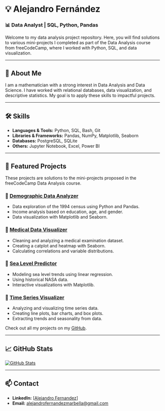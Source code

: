 # 💡 Alejandro Fernández

### 📊 Data Analyst | SQL, Python, Pandas

Welcome to my data analysis project repository. Here, you will find solutions to various mini-projects I completed as part of the Data Analysis course from freeCodeCamp, where I worked with Python, SQL, and data visualization.

---

## 📌 About Me
I am a mathematician with a strong interest in Data Analysis and Data Science. I have worked with relational databases, data visualization, and descriptive statistics. My goal is to apply these skills to impactful projects.

---

## 🛠️ Skills
- **Languages & Tools:** Python, SQL, Bash, Git
- **Libraries & Frameworks:** Pandas, NumPy, Matplotlib, Seaborn
- **Databases:** PostgreSQL, SQLite
- **Others:** Jupyter Notebook, Excel, Power BI

---

## 📂 Featured Projects

These projects are solutions to the mini-projects proposed in the freeCodeCamp Data Analysis course.

### 🔹 [Demographic Data Analyzer](https://github.com/AlejandroFM-MA/Data-Analysis_freeCodeCamp/tree/main/Demographic%20Data%20Analyzer)
- Data exploration of the 1994 census using Python and Pandas.
- Income analysis based on education, age, and gender.
- Data visualization with Matplotlib and Seaborn.

### 🔹 [Medical Data Visualizer](https://github.com/AlejandroFM-MA/medical-data-visualizer)
- Cleaning and analyzing a medical examination dataset.
- Creating a catplot and heatmap with Seaborn.
- Calculating correlations and variable distributions.

### 🔹 [Sea Level Predictor](https://github.com/AlejandroFM-MA/sea-level-predictor)
- Modeling sea level trends using linear regression.
- Using historical NASA data.
- Interactive visualizations with Matplotlib.

### 🔹 [Time Series Visualizer](https://github.com/AlejandroFM-MA/time-series-visualizer)
- Analyzing and visualizing time series data.
- Creating line plots, bar charts, and box plots.
- Extracting trends and seasonality from data.

Check out all my projects on my [GitHub](https://github.com/AlejandroFM-MA).

---

## 📈 GitHub Stats
[![GitHub Stats](https://github-readme-stats.vercel.app/api?username=AlejandroFM-MA&show_icons=true&theme=dark)](https://github.com/AlejandroFM-MA)


---

## 📫 Contact
- **LinkedIn:** [[Alejandro Fernandez](https://www.linkedin.com/in/alejandro-fernandez-173a38311/)]
- **Email:** alejandrofernandezmarbella@gmail.com


